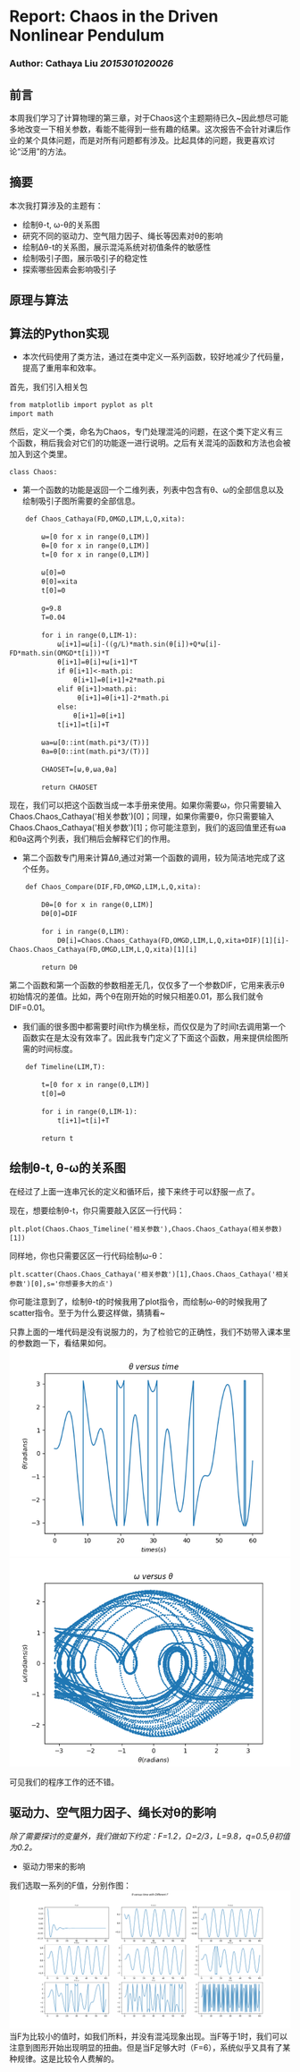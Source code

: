 # Report: Chaos in the Driven Nonlinear Pendulum
### Author: Cathaya Liu *2015301020026*

## 前言
本周我们学习了计算物理的第三章，对于Chaos这个主题期待已久~因此想尽可能多地改变一下相关参数，看能不能得到一些有趣的结果。这次报告不会针对课后作业的某个具体问题，而是对所有问题都有涉及。比起具体的问题，我更喜欢讨论“泛用”的方法。
## 摘要
本次我打算涉及的主题有：
* 绘制θ-t, ω-θ的关系图
* 研究不同的驱动力、空气阻力因子、绳长等因素对θ的影响
* 绘制Δθ-t的关系图，展示混沌系统对初值条件的敏感性
* 绘制吸引子图，展示吸引子的稳定性
* 探索哪些因素会影响吸引子
## 原理与算法


## 算法的Python实现
* 本次代码使用了类方法，通过在类中定义一系列函数，较好地减少了代码量，提高了重用率和效率。

首先，我们引入相关包
```
from matplotlib import pyplot as plt
import math
```
然后，定义一个类，命名为Chaos，专门处理混沌的问题，在这个类下定义有三个函数，稍后我会对它们的功能逐一进行说明。之后有关混沌的函数和方法也会被加入到这个类里。
```
class Chaos:
```
* 第一个函数的功能是返回一个二维列表，列表中包含有θ、ω的全部信息以及绘制吸引子图所需要的全部信息。
```    
    def Chaos_Cathaya(FD,OMGD,LIM,L,Q,xita):
        
        ω=[0 for x in range(0,LIM)]
        θ=[0 for x in range(0,LIM)]
        t=[0 for x in range(0,LIM)]
    
        ω[0]=0
        θ[0]=xita
        t[0]=0
    
        g=9.8
        T=0.04
    
        for i in range(0,LIM-1):
            ω[i+1]=ω[i]-((g/L)*math.sin(θ[i])+Q*ω[i]-FD*math.sin(OMGD*t[i]))*T
            θ[i+1]=θ[i]+ω[i+1]*T
            if θ[i+1]<-math.pi:
                θ[i+1]=θ[i+1]+2*math.pi
            elif θ[i+1]>math.pi:
                 θ[i+1]=θ[i+1]-2*math.pi
            else:
                θ[i+1]=θ[i+1]    
            t[i+1]=t[i]+T
    
        ωa=ω[0::int(math.pi*3/(T))]
        θa=θ[0::int(math.pi*3/(T))]
        
        CHAOSET=[ω,θ,ωa,θa]
        
        return CHAOSET
```
现在，我们可以把这个函数当成一本手册来使用。如果你需要ω，你只需要输入Chaos.Chaos_Cathaya('相关参数')[0]；同理，如果你需要θ，你只需要输入Chaos.Chaos_Cathaya('相关参数')[1]；你可能注意到，我们的返回值里还有ωa和θa这两个列表，我们稍后会解释它们的作用。

* 第二个函数专门用来计算Δθ,通过对第一个函数的调用，较为简洁地完成了这个任务。
```
    def Chaos_Compare(DIF,FD,OMGD,LIM,L,Q,xita):
        
        Dθ=[0 for x in range(0,LIM)]
        Dθ[0]=DIF
        
        for i in range(0,LIM):
            Dθ[i]=Chaos.Chaos_Cathaya(FD,OMGD,LIM,L,Q,xita+DIF)[1][i]-Chaos.Chaos_Cathaya(FD,OMGD,LIM,L,Q,xita)[1][i]
            
        return Dθ
```
第二个函数和第一个函数的参数相差无几，仅仅多了一个参数DIF，它用来表示θ初始情况的差值。比如，两个θ在刚开始的时候只相差0.01，那么我们就令DIF=0.01。

* 我们画的很多图中都需要时间t作为横坐标，而仅仅是为了时间t去调用第一个函数实在是太没有效率了。因此我专门定义了下面这个函数，用来提供绘图所需的时间标度。
```
    def Timeline(LIM,T):
        
        t=[0 for x in range(0,LIM)]
        t[0]=0
        
        for i in range(0,LIM-1):
            t[i+1]=t[i]+T
            
        return t
```
## 绘制θ-t, θ-ω的关系图

在经过了上面一连串冗长的定义和循环后，接下来终于可以舒服一点了。

现在，想要绘制θ-t，你只需要敲入区区一行代码：
```
plt.plot(Chaos.Chaos_Timeline('相关参数'),Chaos.Chaos_Cathaya(相关参数)[1])
```
同样地，你也只需要区区一行代码绘制ω-θ：
```
plt.scatter(Chaos.Chaos_Cathaya('相关参数')[1],Chaos.Chaos_Cathaya('相关参数')[0],s='你想要多大的点')
```
你可能注意到了，绘制θ-t的时候我用了plot指令，而绘制ω-θ的时候我用了scatter指令。至于为什么要这样做，猜猜看~

只靠上面的一堆代码是没有说服力的，为了检验它的正确性，我们不妨带入课本里的参数跑一下，看结果如何。
![](https://github.com/Cathayaliu/computationalphysics_N2015301020026/blob/master/5th%20homework/demo2.png)
![](https://github.com/Cathayaliu/computationalphysics_N2015301020026/blob/master/5th%20homework/demo1.png)

可见我们的程序工作的还不错。

## 驱动力、空气阻力因子、绳长对θ的影响
*除了需要探讨的变量外，我们做如下约定：F=1.2，Ω=2/3，L=9.8，q=0.5,θ初值为0.2。*

* 驱动力带来的影响

我们选取一系列的F值，分别作图：
![](https://github.com/Cathayaliu/computationalphysics_N2015301020026/blob/master/5th%20homework/dif%20f.png)
当F为比较小的值时，如我们所料，并没有混沌现象出现。当F等于1时，我们可以注意到图形开始出现明显的扭曲。但是当F足够大时（F=6），系统似乎又具有了某种规律。这是比较令人费解的。
